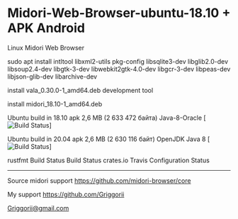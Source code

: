 # Midori-Web-Browser-ubuntu-18.10 + APK Android
Linux Midori Web Browser

sudo apt install intltool libxml2-utils pkg-config libsqlite3-dev libglib2.0-dev libsoup2.4-dev libgtk-3-dev libwebkit2gtk-4.0-dev libgcr-3-dev libpeas-dev libjson-glib-dev libarchive-dev

install vala_0.30.0-1_amd64.deb development tool

install midori_18.10-1_amd64.deb

Ubuntu build in  18.10 apk 2,6 MB (2 633 472 байта) Java-8-Oracle [![Build Status](https://github.com/Griggorii/java-8-oracle_linux_modification_engine_by_Griggorii)]

Ubuntu build in 20.04 apk 2,6 MB (2 630 116 байт) OpenJDK Java 8 [![Build Status](https://github.com/Griggorii/openjdk-8-jdk_griggorii_build_ubuntu_20.04)]

rustfmt Build Status Build Status crates.io Travis Configuration Status

_______________________________________________

Source midori support https://github.com/midori-browser/core

My support https://github.com/Griggorii

Griggorii@gmail.com
